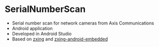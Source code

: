 # SerialNumberScan
* Serial number scan for network cameras from Axis Communications
* Android application
* Developed in Android Studio
* Based on [zxing](https://github.com/zxing/zxing) and [zxing-android-embedded](https://github.com/journeyapps/zxing-android-embedded)
